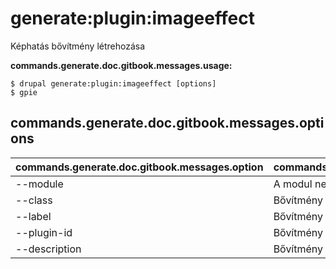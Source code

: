# generate:plugin:imageeffect
Képhatás bővítmény létrehozása

**commands.generate.doc.gitbook.messages.usage:**
```
$ drupal generate:plugin:imageeffect [options]
$ gpie  
```

## commands.generate.doc.gitbook.messages.options
commands.generate.doc.gitbook.messages.option | commands.generate.doc.gitbook.messages.details
-------|-------------
--module | A modul neve.
--class | Bővítmény osztályneve
--label | Bővítmény felirata
--plugin-id | Bővítmény azonosítója
--description | Bővítmény leírása
